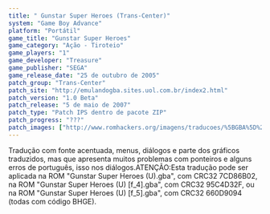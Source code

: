 ```yaml
---
title: " Gunstar Super Heroes (Trans-Center)"
system: "Game Boy Advance"
platform: "Portátil"
game_title: "Gunstar Super Heroes"
game_category: "Ação - Tiroteio"
game_players: "1"
game_developer: "Treasure"
game_publisher: "SEGA"
game_release_date: "25 de outubro de 2005"
patch_group: "Trans-Center"
patch_site: "http://emulandogba.sites.uol.com.br/index2.html"
patch_version: "1.0 Beta"
patch_release: "5 de maio de 2007"
patch_type: "Patch IPS dentro de pacote ZIP"
patch_progress: "???"
patch_images: ["http://www.romhackers.org/imagens/traducoes/%5BGBA%5D%20Gunstar%20Super%20Heroes%20-%20Trans-Center%20-%201.png","http://www.romhackers.org/imagens/traducoes/%5BGBA%5D%20Gunstar%20Super%20Heroes%20-%20Trans-Center%20-%202.png","http://www.romhackers.org/imagens/traducoes/%5BGBA%5D%20Gunstar%20Super%20Heroes%20-%20Trans-Center%20-%203.png"]
---
```

Tradução com fonte acentuada, menus, diálogos e parte dos gráficos traduzidos, mas que apresenta muitos problemas com ponteiros e alguns erros de português, isso nos diálogos.ATENÇÃO:Esta tradução pode ser aplicada na ROM "Gunstar Super Heroes (U).gba", com CRC32 7CD86B02, na ROM "Gunstar Super Heroes (U) [f_4].gba", com CRC32 95C4D32F, ou na ROM "Gunstar Super Heroes (U) [f_5].gba", com CRC32 660D9094 (todas com código BHGE).